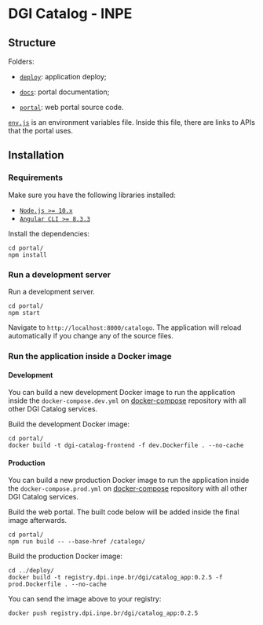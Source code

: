 # DGI Catalog - INPE


## Structure

Folders:

- [`deploy`](./deploy): application deploy;

- [`docs`](./docs): portal documentation;

- [`portal`](./portal): web portal source code.

[`env.js`](./portal/src/assets/env.js) is an environment variables file. Inside this file, there are links to APIs that the portal uses.


## Installation

### Requirements

Make sure you have the following libraries installed:

- [`Node.js >= 10.x`](https://nodejs.org/en/)
- [`Angular CLI >= 8.3.3`](https://angular.io/)

Install the dependencies:

```
cd portal/
npm install
```

### Run a development server

Run a development server.

```
cd portal/
npm start
```

Navigate to `http://localhost:8000/catalogo`. The application will reload automatically if you change any of the source files.


### Run the application inside a Docker image

#### Development

You can build a new development Docker image to run the application inside the `docker-compose.dev.yml` on [docker-compose](https://github.com/dgi-catalog/docker-compose) repository with all other DGI Catalog services.

Build the development Docker image:

```
cd portal/
docker build -t dgi-catalog-frontend -f dev.Dockerfile . --no-cache
```

#### Production

You can build a new production Docker image to run the application inside the `docker-compose.prod.yml` on [docker-compose](https://github.com/dgi-catalog/docker-compose) repository with all other DGI Catalog services.

Build the web portal. The built code below will be added inside the final image afterwards.

```
cd portal/
npm run build -- --base-href /catalogo/
```

Build the production Docker image:

```
cd ../deploy/
docker build -t registry.dpi.inpe.br/dgi/catalog_app:0.2.5 -f prod.Dockerfile . --no-cache
```

You can send the image above to your registry:

```
docker push registry.dpi.inpe.br/dgi/catalog_app:0.2.5
```
